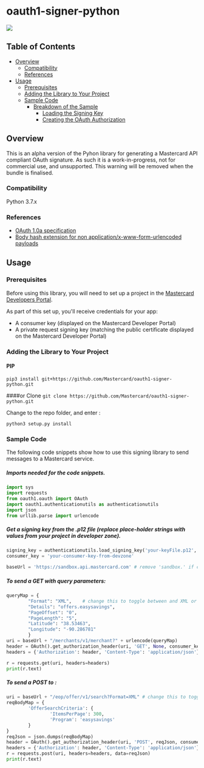 # oauth1-signer-python

[![](https://img.shields.io/badge/license-MIT-yellow.svg)](https://github.com/Mastercard/oauth1-signer-java/blob/master/LICENSE)

## Table of Contents
- [Overview](#overview)
  * [Compatibility](#compatibility)
  * [References](#references)
- [Usage](#usage)
  * [Prerequisites](#prerequisites)
  * [Adding the Library to Your Project](#adding-the-library-to-your-project)
  * [Sample Code](#sample-code)
    * [Breakdown of the Sample](#sample-breakdown)
      * [Loading the Signing Key](#loading-the-signing-key)
      * [Creating the OAuth Authorization](#creating-the-oauth-authorization-header)



## Overview <a name="overview"></a>
This is an alpha version of the Pyhon library for generating a Mastercard API compliant OAuth signature.
As such it is a work-in-progress, not for commercial use, and unsupported. This warning will be removed when the bundle is finalised.

### Compatibility <a name="compatibility"></a>
Python 3.7.x

### References <a name="references"></a>
* [OAuth 1.0a specification](https://tools.ietf.org/html/rfc5849)
* [Body hash extension for non application/x-www-form-urlencoded payloads](https://tools.ietf.org/id/draft-eaton-oauth-bodyhash-00.html)

## Usage <a name="usage"></a>
### Prerequisites <a name="prerequisites"></a>
Before using this library, you will need to set up a project in the [Mastercard Developers Portal](https://developer.mastercard.com). 

As part of this set up, you'll receive credentials for your app:
* A consumer key (displayed on the Mastercard Developer Portal)
* A private request signing key (matching the public certificate displayed on the Mastercard Developer Portal)

### Adding the Library to Your Project <a name="adding-the-library-to-your-project"></a>

#### PIP
`pip3 install git+https://github.com/Mastercard/oauth1-signer-python.git`

####or Clone 
`git clone https://github.com/Mastercard/oauth1-signer-python.git`

Change to the repo folder, and enter :

`python3 setup.py install`


### Sample Code <a name="sample-code"></a>

The following code snippets show how to use this signing library to send messages to a Mastercard service.


##### Imports needed for the code snippets.
``` python
import sys
import requests
from oauth1.oauth import OAuth
import oauth1.authenticationutils as authenticationutils
import json
from urllib.parse import urlencode
```

##### Get a signing key from the .p12 file (replace place-holder strings with values from your project in developer zone).
``` python
signing_key = authenticationutils.load_signing_key('your-keyFile.p12', 'the-keystore-password')
consumer_key = 'your-consumer-key-from-devzone'

baseUrl = 'https://sandbox.api.mastercard.com' # remove 'sandbox.' if calling production
```


##### ​To send a GET with query parameters:

``` python
queryMap = {
        "Format": "XML",    # change this to toggle between and XML or JSON response
        "Details": "offers.easysavings",
        "PageOffset": "0",
        "PageLength": "5",
        "Latitude": "38.53463",
        "Longitude": "-90.286781"
        }
uri = baseUrl + "/merchants/v1/merchant?" + urlencode(queryMap)
header = OAuth().get_authorization_header(uri, 'GET', None, consumer_key, signing_key)
headers = {'Authorization': header, 'Content-Type': 'application/json'}

r = requests.get(uri, headers=headers)
print(r.text)

```


##### To send a POST to :

``` python
uri = baseUrl + "/eop/offer/v1/search?Format=XML" # change this to toggle between and XML or JSON response
reqBodyMap = {
        'OfferSearchCriteria': {
                'ItemsPerPage': 300,
                'Program': 'easysavings'
        }
}
reqJson = json.dumps(reqBodyMap)
header = OAuth().get_authorization_header(uri, 'POST', reqJson, consumer_key, signing_key)
headers = {'Authorization': header, 'Content-Type': 'application/json'}
r = requests.post(uri, headers=headers, data=reqJson)
print(r.text)
```


